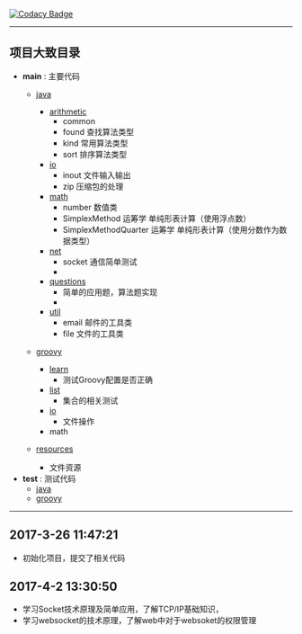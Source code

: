 [![Codacy Badge](https://api.codacy.com/project/badge/Grade/15633fc25b1e40c7bcd4dc963487e0be)](https://www.codacy.com/app/Kuangcp/JavaBase?utm_source=github.com&amp;utm_medium=referral&amp;utm_content=Kuangcp/JavaBase&amp;utm_campaign=Badge_Grade)
*****************

## 项目大致目录
- **main** : 主要代码
    - [java](https://github.com/Kuangcp/JavaBase/tree/master/src/main/java)
        - [arithmetic](https://github.com/Kuangcp/JavaBase/tree/master/src/main/java/com/arithmetic)
            - common 
            - found 查找算法类型
            - kind 常用算法类型
            - sort 排序算法类型
        - [io](https://github.com/Kuangcp/JavaBase/tree/master/src/main/java/com/io)
            - inout 文件输入输出
            - zip 压缩包的处理
        - [math](https://github.com/Kuangcp/JavaBase/tree/master/src/main/java/com/math)
            - number 数值类
            - SimplexMethod 运筹学 单纯形表计算（使用浮点数）
            - SimplexMethodQuarter 运筹学 单纯形表计算（使用分数作为数据类型）
        - [net](https://github.com/Kuangcp/JavaBase/tree/master/src/main/java/com/net)
            - socket 通信简单测试
            - 
        - [questions](https://github.com/Kuangcp/JavaBase/tree/master/src/main/java/com/questions)
            - 简单的应用题，算法题实现
            - 
        - [util](https://github.com/Kuangcp/JavaBase/tree/master/src/main/java/com/util)
            - email 邮件的工具类
            - file 文件的工具类   
            
    - [groovy]([learn](https://github.com/Kuangcp/JavaBase/tree/master/src/main/groovy))
        - [learn](https://github.com/Kuangcp/JavaBase/tree/master/src/main/groovy/com/learn)
            - 测试Groovy配置是否正确
        - [list](https://github.com/Kuangcp/JavaBase/tree/master/src/main/groovy/com/list)
            - 集合的相关测试
        - [io](https://github.com/Kuangcp/JavaBase/tree/master/src/main/groovy/com/io)
            - 文件操作
        - math
            
    - [resources]((https://github.com/Kuangcp/JavaBase/tree/master/src/resources)) 
        - 文件资源
- **test** : 测试代码
    - [java](https://github.com/Kuangcp/JavaBase/tree/master/src/test)
    - [groovy](https://github.com/Kuangcp/JavaBase/tree/master/src/test)


************

## 2017-3-26 11:47:21
- 初始化项目，提交了相关代码

## 2017-4-2 13:30:50
- 学习Socket技术原理及简单应用，了解TCP/IP基础知识，
- 学习websocket的技术原理，了解web中对于websoket的权限管理

